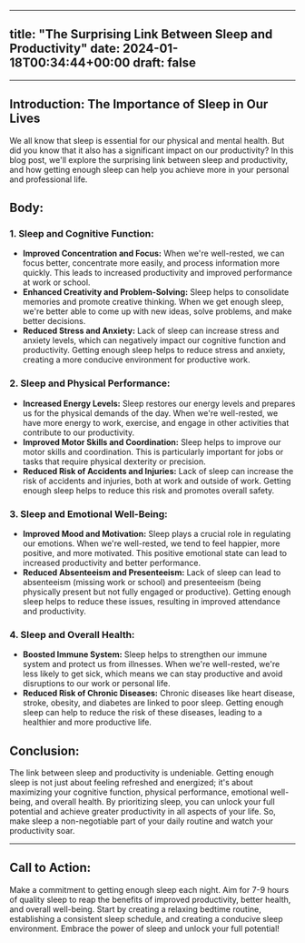 
---
title: "The Surprising Link Between Sleep and Productivity"
date: 2024-01-18T00:34:44+00:00
draft: false
---

---

## Introduction: The Importance of Sleep in Our Lives

We all know that sleep is essential for our physical and mental health. But did you know that it also has a significant impact on our productivity? In this blog post, we'll explore the surprising link between sleep and productivity, and how getting enough sleep can help you achieve more in your personal and professional life.

## Body:

### 1. Sleep and Cognitive Function:

- **Improved Concentration and Focus:** When we're well-rested, we can focus better, concentrate more easily, and process information more quickly. This leads to increased productivity and improved performance at work or school.
- **Enhanced Creativity and Problem-Solving:** Sleep helps to consolidate memories and promote creative thinking. When we get enough sleep, we're better able to come up with new ideas, solve problems, and make better decisions.
- **Reduced Stress and Anxiety:** Lack of sleep can increase stress and anxiety levels, which can negatively impact our cognitive function and productivity. Getting enough sleep helps to reduce stress and anxiety, creating a more conducive environment for productive work.

### 2. Sleep and Physical Performance:

- **Increased Energy Levels:** Sleep restores our energy levels and prepares us for the physical demands of the day. When we're well-rested, we have more energy to work, exercise, and engage in other activities that contribute to our productivity.
- **Improved Motor Skills and Coordination:** Sleep helps to improve our motor skills and coordination. This is particularly important for jobs or tasks that require physical dexterity or precision.
- **Reduced Risk of Accidents and Injuries:** Lack of sleep can increase the risk of accidents and injuries, both at work and outside of work. Getting enough sleep helps to reduce this risk and promotes overall safety.

### 3. Sleep and Emotional Well-Being:

- **Improved Mood and Motivation:** Sleep plays a crucial role in regulating our emotions. When we're well-rested, we tend to feel happier, more positive, and more motivated. This positive emotional state can lead to increased productivity and better performance.
- **Reduced Absenteeism and Presenteeism:** Lack of sleep can lead to absenteeism (missing work or school) and presenteeism (being physically present but not fully engaged or productive). Getting enough sleep helps to reduce these issues, resulting in improved attendance and productivity.

### 4. Sleep and Overall Health:

- **Boosted Immune System:** Sleep helps to strengthen our immune system and protect us from illnesses. When we're well-rested, we're less likely to get sick, which means we can stay productive and avoid disruptions to our work or personal life.
- **Reduced Risk of Chronic Diseases:** Chronic diseases like heart disease, stroke, obesity, and diabetes are linked to poor sleep. Getting enough sleep can help to reduce the risk of these diseases, leading to a healthier and more productive life.

## Conclusion:

The link between sleep and productivity is undeniable. Getting enough sleep is not just about feeling refreshed and energized; it's about maximizing your cognitive function, physical performance, emotional well-being, and overall health. By prioritizing sleep, you can unlock your full potential and achieve greater productivity in all aspects of your life. So, make sleep a non-negotiable part of your daily routine and watch your productivity soar.

---

## Call to Action:

Make a commitment to getting enough sleep each night. Aim for 7-9 hours of quality sleep to reap the benefits of improved productivity, better health, and overall well-being. Start by creating a relaxing bedtime routine, establishing a consistent sleep schedule, and creating a conducive sleep environment. Embrace the power of sleep and unlock your full potential!